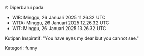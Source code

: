 ⏰ Diperbarui pada:
- WIB: Minggu, 26 Januari 2025 11.26.32 UTC
- WITA: Minggu, 26 Januari 2025 12.26.32 UTC
- WIT: Minggu, 26 Januari 2025 13.26.32 UTC

Kutipan Inspiratif:
"You have eyes my dear but you cannot see."


Kategori: funny

